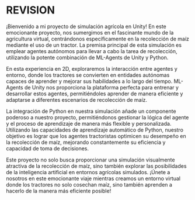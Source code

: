 # REVISION

¡Bienvenido a mi proyecto de simulación agrícola en Unity! En este emocionante proyecto, nos sumergimos en el fascinante mundo de la agricultura virtual, centrándonos específicamente en la recolección de maíz mediante el uso de un tractor. La premisa principal de esta simulación es emplear agentes autónomos para llevar a cabo la tarea de recolección, utilizando la potente combinación de ML-Agents de Unity y Python.

En esta experiencia en 2D, exploraremos la interacción entre agentes y entorno, donde los tractores se convierten en entidades autónomas capaces de aprender y mejorar sus habilidades a lo largo del tiempo. ML-Agents de Unity nos proporciona la plataforma perfecta para entrenar y desarrollar estos agentes, permitiéndoles aprender de manera eficiente y adaptarse a diferentes escenarios de recolección de maíz.

La integración de Python en nuestra simulación añade un componente poderoso a nuestro proyecto, permitiéndonos gestionar la lógica del agente y el proceso de aprendizaje de manera más flexible y personalizada. Utilizando las capacidades de aprendizaje automático de Python, nuestro objetivo es lograr que los agentes tractoristas optimicen su desempeño en la recolección de maíz, mejorando constantemente su eficiencia y capacidad de toma de decisiones.

Este proyecto no solo busca proporcionar una simulación visualmente atractiva de la recolección de maíz, sino también explorar las posibilidades de la inteligencia artificial en entornos agrícolas simulados. ¡Únete a nosotros en este emocionante viaje mientras creamos un entorno virtual donde los tractores no solo cosechan maíz, sino también aprenden a hacerlo de la manera más eficiente posible!

